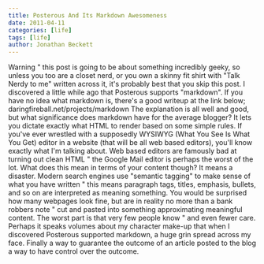 ```yaml
---
title: Posterous And Its Markdown Awesomeness
date: 2011-04-11
categories: [life]
tags: [life]
author: Jonathan Beckett
---
```


Warning " this post is going to be about something incredibly geeky, so unless you too are a closet nerd, or you own a skinny fit shirt with "Talk Nerdy to me" written across it, it's probably best that you skip this post. I discovered a little while ago that Posterous supports "markdown". If you have no idea what markdown is, there's a good writeup at the link below; daringfireball.net/projects/markdown The explanation is all well and good, but what significance does markdown have for the average blogger? It lets you dictate exactly what HTML to render based on some simple rules. If you've ever wrestled with a supposedly WYSIWYG (What You See Is What You Get) editor in a website (that will be all web based editors), you'll know exactly what I'm talking about. Web based editors are famously bad at turning out clean HTML " the Google Mail editor is perhaps the worst of the lot. What does this mean in terms of your content though? It means a disaster. Modern search engines use "semantic tagging" to make sense of what you have written " this means paragraph tags, titles, emphasis, bullets, and so on are interpreted as meaning something. You would be surprised how many webpages look fine, but are in reality no more than a bank robbers note " cut and pasted into something approximating meaningful content. The worst part is that very few people know " and even fewer care. Perhaps it speaks volumes about my character make-up that when I discovered Posterous supported markdown, a huge grin spread across my face. Finally a way to guarantee the outcome of an article posted to the blog a way to have control over the outcome.
